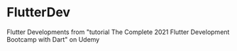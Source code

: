 # FlutterDev
Flutter Developments from "tutorial The Complete 2021 Flutter Development Bootcamp with Dart" on Udemy
